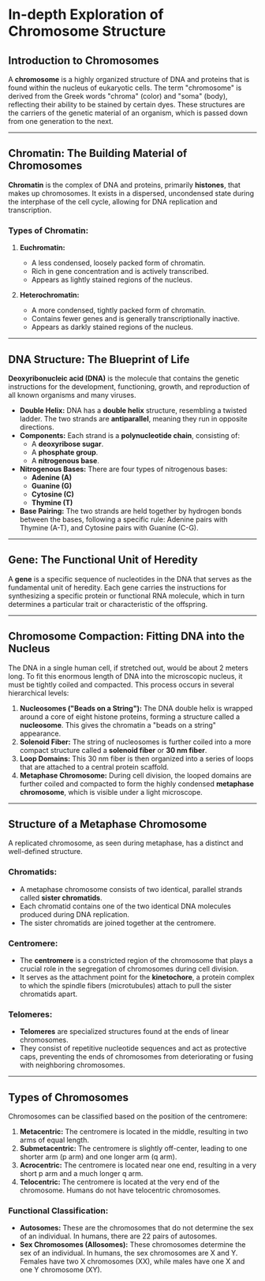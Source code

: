 # In-depth Exploration of Chromosome Structure

## Introduction to Chromosomes

A **chromosome** is a highly organized structure of DNA and proteins that is found within the nucleus of eukaryotic cells. The term "chromosome" is derived from the Greek words "chroma" (color) and "soma" (body), reflecting their ability to be stained by certain dyes. These structures are the carriers of the genetic material of an organism, which is passed down from one generation to the next.

---

## Chromatin: The Building Material of Chromosomes

**Chromatin** is the complex of DNA and proteins, primarily **histones**, that makes up chromosomes. It exists in a dispersed, uncondensed state during the interphase of the cell cycle, allowing for DNA replication and transcription.

### Types of Chromatin:

1.  **Euchromatin:**
    *   A less condensed, loosely packed form of chromatin.
    *   Rich in gene concentration and is actively transcribed.
    *   Appears as lightly stained regions of the nucleus.

2.  **Heterochromatin:**
    *   A more condensed, tightly packed form of chromatin.
    *   Contains fewer genes and is generally transcriptionally inactive.
    *   Appears as darkly stained regions of the nucleus.

---

## DNA Structure: The Blueprint of Life

**Deoxyribonucleic acid (DNA)** is the molecule that contains the genetic instructions for the development, functioning, growth, and reproduction of all known organisms and many viruses.

*   **Double Helix:** DNA has a **double helix** structure, resembling a twisted ladder. The two strands are **antiparallel**, meaning they run in opposite directions.
*   **Components:** Each strand is a **polynucleotide chain**, consisting of:
    *   A **deoxyribose sugar**.
    *   A **phosphate group**.
    *   A **nitrogenous base**.
*   **Nitrogenous Bases:** There are four types of nitrogenous bases:
    *   **Adenine (A)**
    *   **Guanine (G)**
    *   **Cytosine (C)**
    *   **Thymine (T)**
*   **Base Pairing:** The two strands are held together by hydrogen bonds between the bases, following a specific rule: Adenine pairs with Thymine (A-T), and Cytosine pairs with Guanine (C-G).

---

## Gene: The Functional Unit of Heredity

A **gene** is a specific sequence of nucleotides in the DNA that serves as the fundamental unit of heredity. Each gene carries the instructions for synthesizing a specific protein or functional RNA molecule, which in turn determines a particular trait or characteristic of the offspring.

---

## Chromosome Compaction: Fitting DNA into the Nucleus

The DNA in a single human cell, if stretched out, would be about 2 meters long. To fit this enormous length of DNA into the microscopic nucleus, it must be tightly coiled and compacted. This process occurs in several hierarchical levels:

1.  **Nucleosomes ("Beads on a String"):** The DNA double helix is wrapped around a core of eight histone proteins, forming a structure called a **nucleosome**. This gives the chromatin a "beads on a string" appearance.
2.  **Solenoid Fiber:** The string of nucleosomes is further coiled into a more compact structure called a **solenoid fiber** or **30 nm fiber**.
3.  **Loop Domains:** This 30 nm fiber is then organized into a series of loops that are attached to a central protein scaffold.
4.  **Metaphase Chromosome:** During cell division, the looped domains are further coiled and compacted to form the highly condensed **metaphase chromosome**, which is visible under a light microscope.

---

## Structure of a Metaphase Chromosome

A replicated chromosome, as seen during metaphase, has a distinct and well-defined structure.

### Chromatids:

*   A metaphase chromosome consists of two identical, parallel strands called **sister chromatids**.
*   Each chromatid contains one of the two identical DNA molecules produced during DNA replication.
*   The sister chromatids are joined together at the centromere.

### Centromere:

*   The **centromere** is a constricted region of the chromosome that plays a crucial role in the segregation of chromosomes during cell division.
*   It serves as the attachment point for the **kinetochore**, a protein complex to which the spindle fibers (microtubules) attach to pull the sister chromatids apart.

### Telomeres:

*   **Telomeres** are specialized structures found at the ends of linear chromosomes.
*   They consist of repetitive nucleotide sequences and act as protective caps, preventing the ends of chromosomes from deteriorating or fusing with neighboring chromosomes.

---

## Types of Chromosomes

Chromosomes can be classified based on the position of the centromere:

1.  **Metacentric:** The centromere is located in the middle, resulting in two arms of equal length.
2.  **Submetacentric:** The centromere is slightly off-center, leading to one shorter arm (p arm) and one longer arm (q arm).
3.  **Acrocentric:** The centromere is located near one end, resulting in a very short p arm and a much longer q arm.
4.  **Telocentric:** The centromere is located at the very end of the chromosome. Humans do not have telocentric chromosomes.

### Functional Classification:

*   **Autosomes:** These are the chromosomes that do not determine the sex of an individual. In humans, there are 22 pairs of autosomes.
*   **Sex Chromosomes (Allosomes):** These chromosomes determine the sex of an individual. In humans, the sex chromosomes are X and Y. Females have two X chromosomes (XX), while males have one X and one Y chromosome (XY).